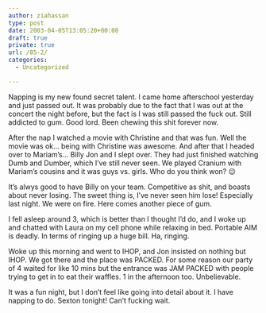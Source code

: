 ```yaml
---
author: ziahassan
type: post
date: 2003-04-05T13:05:20+00:00
draft: true
private: true
url: /85-2/
categories:
  - Uncategorized

---
```

Napping is my new found secret talent. I came home afterschool yesterday and just passed out. It was probably due to the fact that I was out at the concert the night before, but the fact is I was still passed the fuck out. Still addicted to gum. Good lord. Been chewing this shit forever now.

After the nap I watched a movie with Christine and that was fun. Well the movie was ok&#8230; being with Christine was awesome. And after that I headed over to Mariam&#8217;s&#8230; Billy Jon and I slept over. They had just finished watching Dumb and Dumber, which I&#8217;ve still never seen. We played Cranium with Mariam&#8217;s cousins and it was guys vs. girls. Who do you think won? 😉

It&#8217;s alwys good to have Billy on your team. Competitive as shit, and boasts about never losing. The sweet thing is, I&#8217;ve never seen him lose! Especially last night. We were on fire. Here comes another piece of gum.

I fell asleep around 3, which is better than I thought I&#8217;d do, and I woke up and chatted with Laura on my cell phone while relaxing in bed. Portable AIM is deadly. In terms of ringing up a huge bill. Ha, ringing.

Woke up this morning and went to IHOP, and Jon insisted on nothing but IHOP. We got there and the place was PACKED. For some reason our party of 4 waited for like 10 mins but the entrance was JAM PACKED with people trying to get in to eat their waffles. 1 in the afternoon too. Unbelievable.

It was a fun night, but I don&#8217;t feel like going into detail about it. I have napping to do. Sexton tonight! Can&#8217;t fucking wait.